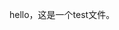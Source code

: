 <!--
 * @Descripttion: 
 * @Version: 1.0
 * @Author: xiangyuanfei 739943283@qq.com
 * @Date: 2024-07-01 09:29:02
-->
hello，这是一个test文件。